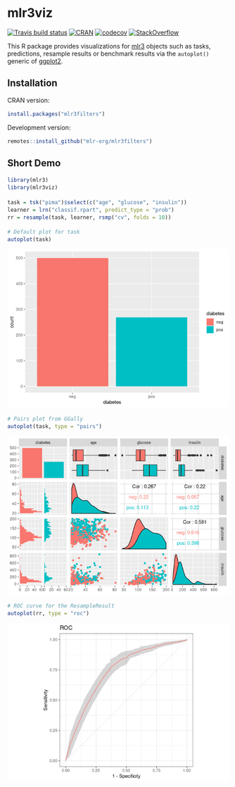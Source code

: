 
# mlr3viz

[![Travis build
status](https://travis-ci.org/mlr-org/mlr3viz.svg?branch=master)](https://travis-ci.org/mlr-org/mlr3viz)
[![CRAN](https://www.r-pkg.org/badges/version/mlr3viz)](https://cran.r-project.org/package=mlr3viz)
[![codecov](https://codecov.io/gh/mlr-org/mlr3viz/branch/master/graph/badge.svg)](https://codecov.io/gh/mlr-org/mlr3viz)
[![StackOverflow](https://img.shields.io/badge/stackoverflow-mlr3-orange.svg)](https://stackoverflow.com/questions/tagged/mlr3)

This R package provides visualizations for
[mlr3](https://mlr3.mlr-org.com) objects such as tasks, predictions,
resample results or benchmark results via the `autoplot()` generic of
[ggplot2](https://ggplot2.tidyverse.org/).

## Installation

CRAN version:

``` r
install.packages("mlr3filters")
```

Development version:

``` r
remotes::install_github("mlr-org/mlr3filters")
```

## Short Demo

``` r
library(mlr3)
library(mlr3viz)

task = tsk("pima")$select(c("age", "glucose", "insulin"))
learner = lrn("classif.rpart", predict_type = "prob")
rr = resample(task, learner, rsmp("cv", folds = 10))

# Default plot for task
autoplot(task)
```

![](man/figures/README-demo-1.png)<!-- -->

``` r
# Pairs plot from GGally
autoplot(task, type = "pairs")
```

![](man/figures/README-demo-2.png)<!-- -->

``` r
# ROC curve for the ResampleResult
autoplot(rr, type = "roc")
```

![](man/figures/README-demo-3.png)<!-- -->
